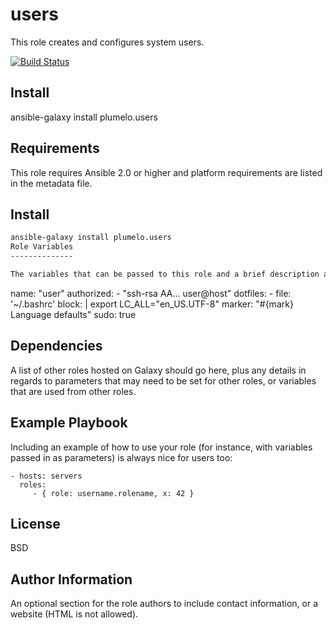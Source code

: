 users
=========

This role creates and configures system users.

[![Build Status](https://travis-ci.org/plumelo/ansible-role-users.svg?branch=master)](https://travis-ci.org/plumelo/ansible-role-users)

Install
-------

ansible-galaxy install plumelo.users

Requirements
------------

This role requires Ansible 2.0 or higher and platform requirements are listed in the metadata file.

Install
-------

```sh
ansible-galaxy install plumelo.users
Role Variables
--------------

The variables that can be passed to this role and a brief description about them are as follows. ( For all variables, take a look at defaults/main.yml )

   ```
   name: "user"
    authorized:
      - "ssh-rsa AA... user@host"
    dotfiles:
      - file: '~/.bashrc'
        block: |
          export LC_ALL="en_US.UTF-8"
        marker: "#{mark} Language defaults"
    sudo: true

Dependencies
------------

A list of other roles hosted on Galaxy should go here, plus any details in regards to parameters that may need to be set for other roles, or variables that are used from other roles.

Example Playbook
----------------

Including an example of how to use your role (for instance, with variables passed in as parameters) is always nice for users too:

    - hosts: servers
      roles:
         - { role: username.rolename, x: 42 }

License
-------

BSD

Author Information
------------------

An optional section for the role authors to include contact information, or a website (HTML is not allowed).
